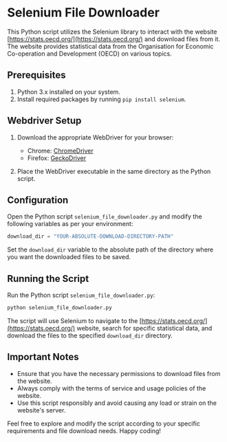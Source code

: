 # Selenium File Downloader

This Python script utilizes the Selenium library to interact with the website [https://stats.oecd.org/](https://stats.oecd.org/) and download files from it. The website provides statistical data from the Organisation for Economic Co-operation and Development (OECD) on various topics.

## Prerequisites

1. Python 3.x installed on your system.
2. Install required packages by running `pip install selenium`.

## Webdriver Setup

1. Download the appropriate WebDriver for your browser:
   - Chrome: [ChromeDriver](https://sites.google.com/a/chromium.org/chromedriver/downloads)
   - Firefox: [GeckoDriver](https://github.com/mozilla/geckodriver/releases)

2. Place the WebDriver executable in the same directory as the Python script.

## Configuration

Open the Python script `selenium_file_downloader.py` and modify the following variables as per your environment:

```python
download_dir = "YOUR-ABSOLUTE-DOWNLOAD-DIRECTORY-PATH"
```

Set the `download_dir` variable to the absolute path of the directory where you want the downloaded files to be saved.

## Running the Script

Run the Python script `selenium_file_downloader.py`:

```bash
python selenium_file_downloader.py
```

The script will use Selenium to navigate to the [https://stats.oecd.org/](https://stats.oecd.org/) website, search for specific statistical data, and download the files to the specified `download_dir` directory.

## Important Notes

- Ensure that you have the necessary permissions to download files from the website.
- Always comply with the terms of service and usage policies of the website.
- Use this script responsibly and avoid causing any load or strain on the website's server.

Feel free to explore and modify the script according to your specific requirements and file download needs. Happy coding!
